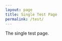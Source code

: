```yaml
---
layout: page
title: Single Test Page
permalink: /test/
---
```

<link href="{{ site.baseurl }}/css/style.css" rel="stylesheet" type="text/css">
The single test page.
<script src="https://code.jquery.com/jquery-3.3.1.min.js" integrity="sha256-FgpCb/KJQlLNfOu91ta32o/NMZxltwRo8QtmkMRdAu8=" crossorigin="anonymous"></script>
<script src="https://cdnjs.cloudflare.com/ajax/libs/showdown/1.8.6/showdown.min.js"></script>
<!-- <script src="https://cdn.jsdelivr.net/npm/js-cookie@2/src/js.cookie.min.js"></script> -->
<script src="{{ site.baseurl }}/js/comment.js"></script>
<script src="{{ site.baseurl }}/js/util.js"></script>
<script type="text/javascript">
//var getUserCallback = function (data) {Util.showForm(data, 1);}
//var initCallback = function(){ GithubComments.User.Get(getUserCallback);};
GithubComments.Init("JiYouMCC", "git-comment", "ca1f2f2f0b71983065c5", "48f6a24d710cc1012011fce5824f89a26fc49970");
Util.showComments(1);
</script>
<div id="comments_form"></div>
<div id="comments"></div>
